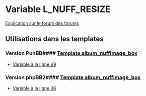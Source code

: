 # Variable L_NUFF_RESIZE
[Explication sur le forum des forums](http://forum.forumactif.com/t294113-listing-des-variables#L_NUFF_RESIZE)
## Utilisations dans les templates
### Version PunBB#### [Template album_nuffimage_box](punbb/album_nuffimage_box.md)
* [Variable à la ligne 69](../punbb/album_nuffimage_box.tpl#L69)
### Version phpBB2#### [Template album_nuffimage_box](subsilver/album_nuffimage_box.md)
* [Variable à la ligne 36](../subsilver/album_nuffimage_box.tpl#L36)